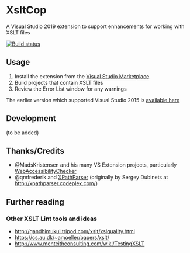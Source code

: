 # XsltCop

A Visual Studio 2019 extension to support enhancements for working with XSLT files

[![Build status](https://ci.appveyor.com/api/projects/status/3odnsroijv0k813i?svg=true)](https://ci.appveyor.com/project/DavidGardiner/xsltcop)

## Usage

1. Install the extension from the [Visual Studio Marketplace](https://marketplace.visualstudio.com/items?itemName=DavidGardiner.XsltCop2019)
2. Build projects that contain XSLT files
3. Review the Error List window for any warnings

The earlier version which supported Visual Studio 2015 is [available here](https://marketplace.visualstudio.com/items?itemName=DavidGardiner.XsltCop)
## Development

(to be added)

## Thanks/Credits

* @MadsKristensen and his many VS Extension projects, particularly [WebAccessibilityChecker](https://github.com/madskristensen/WebAccessibilityChecker)
* @qmfrederik and [XPathParser](https://github.com/quamotion/XPathParser) (originally by Sergey Dubinets at http://xpathparser.codeplex.com/)

## Further reading

### Other XSLT Lint tools and ideas

* http://gandhimukul.tripod.com/xslt/xslquality.html
* https://cs.au.dk/~amoeller/papers/xslt/
* http://www.menteithconsulting.com/wiki/TestingXSLT
